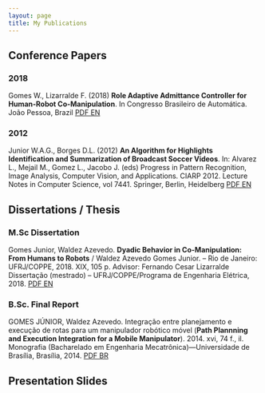 ```yaml
---
layout: page
title: My Publications
---
```


## Conference Papers

### 2018

Gomes W., Lizarralde F. (2018) **Role Adaptive Admittance Controller for Human-Robot Co-Manipulation**. In Congresso Brasileiro de Automática. João Pessoa, Brazil [PDF EN](https://ssl4799.websiteseguro.com/swge5/PROCEEDINGS/PDF/CBA2018-1138.pdf)

### 2012

Junior W.A.G., Borges D.L. (2012) **An Algorithm for Highlights Identification and Summarization of Broadcast Soccer Videos**. In: Alvarez L., Mejail M., Gomez L., Jacobo J. (eds) Progress in Pattern Recognition, Image Analysis, Computer Vision, and Applications. CIARP 2012. Lecture Notes in Computer Science, vol 7441. Springer, Berlin, Heidelberg [PDF EN](https://link.springer.com/content/pdf/10.1007%2F978-3-642-33275-3_106.pdf)

## Dissertations / Thesis

### M.Sc Dissertation

Gomes Junior, Waldez Azevedo. **Dyadic Behavior in Co-Manipulation:  From Humans to Robots** / Waldez Azevedo Gomes Junior. – Rio de Janeiro: UFRJ/COPPE, 2018. XIX, 105 p. Advisor: Fernando Cesar Lizarralde Dissertação (mestrado) – UFRJ/COPPE/Programa de Engenharia Elétrica, 2018. [PDF EN](http://www.pee.ufrj.br/index.php/pt/producao-academica/dissertacoes-de-mestrado/2018/2016033268-dyadic-behavior-in-co-manipulation-from-humans-to-robots/file)

### B.Sc. Final Report

GOMES JÚNIOR, Waldez Azevedo. Integração entre planejamento e execução de rotas para um manipulador robótico móvel (**Path Plannning and Execution Integration for a Mobile Manipulator**). 2014. xvi, 74 f., il. Monografia (Bacharelado em Engenharia Mecatrônica)—Universidade de Brasília, Brasília, 2014. [PDF BR](http://bdm.unb.br/bitstream/10483/15054/1/2014_WaldezAzevedoGomesJunior_tcc.pdf)


## Presentation Slides
